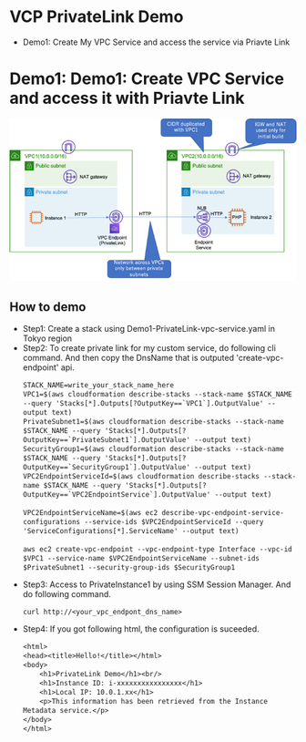 # VCP PrivateLink Demo 


- Demo1: Create My VPC Service and access the service via Priavte Link



# Demo1: Demo1: Create VPC Service and access it with Priavte Link

![Demo1-PrivateLink-vpc-service](./images/Demo1-PrivateLink-vpc-service.png)

## How to demo

- Step1: Create a stack using Demo1-PrivateLink-vpc-service.yaml in Tokyo region
- Step2: To create private link for my custom service, do following cli command. And then copy the DnsName that is outputed 'create-vpc-endpoint' api.
  ```
  STACK_NAME=write_your_stack_name_here
  VPC1=$(aws cloudformation describe-stacks --stack-name $STACK_NAME --query 'Stacks[*].Outputs[?OutputKey==`VPC1`].OutputValue' --output text)
  PrivateSubnet1=$(aws cloudformation describe-stacks --stack-name $STACK_NAME --query 'Stacks[*].Outputs[?OutputKey==`PrivateSubnet1`].OutputValue' --output text)
  SecurityGroup1=$(aws cloudformation describe-stacks --stack-name $STACK_NAME --query 'Stacks[*].Outputs[?OutputKey==`SecurityGroup1`].OutputValue' --output text)
  VPC2EndpointServiceId=$(aws cloudformation describe-stacks --stack-name $STACK_NAME --query 'Stacks[*].Outputs[?OutputKey==`VPC2EndpointService`].OutputValue' --output text)

  VPC2EndpointServiceName=$(aws ec2 describe-vpc-endpoint-service-configurations --service-ids $VPC2EndpointServiceId --query 'ServiceConfigurations[*].ServiceName' --output text)

  aws ec2 create-vpc-endpoint --vpc-endpoint-type Interface --vpc-id $VPC1 --service-name $VPC2EndpointServiceName --subnet-ids $PrivateSubnet1 --security-group-ids $SecurityGroup1
  ```
- Step3: Access to PrivateInstance1 by using SSM Session Manager. And do following command.
  ```
  curl http://<your_vpc_endpont_dns_name>
  ```
- Step4: If you got following html, the configuration is suceeded.
  ```
  <html>
  <head><title>Hello!</title></html>
  <body>
      <h1>PrivateLink Demo</h1><br/>
      <h1>Instance ID: i-xxxxxxxxxxxxxxxx</h1>
      <h1>Local IP: 10.0.1.xx</h1>
      <p>This information has been retrieved from the Instance Metadata service.</p>
  </body>
  </html>
  ```